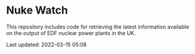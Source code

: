 # Nuke Watch

This repository includes code for retrieving the latest information available on the output of EDF nuclear power plants in the UK.

Last updated: 2022-03-15 05:08